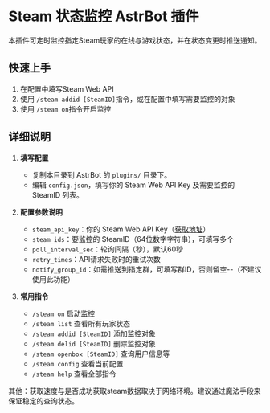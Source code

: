 # Steam 状态监控 AstrBot 插件

本插件可定时监控指定Steam玩家的在线与游戏状态，并在状态变更时推送通知。


## 快速上手
1. 在配置中填写Steam Web API
2. 使用 `/steam addid [SteamID]`指令，或在配置中填写需要监控的对象
3. 使用 `/steam on`指令开启监控 


## 详细说明
1. **填写配置**
   - 复制本目录到 AstrBot 的 `plugins/` 目录下。
   - 编辑 `config.json`，填写你的 Steam Web API Key 及需要监控的 SteamID 列表。

2. **配置参数说明**
   - `steam_api_key`：你的 Steam Web API Key（[获取地址](https://steamcommunity.com/dev/apikey)）
   - `steam_ids`：要监控的 SteamID（64位数字字符串），可填写多个
   - `poll_interval_sec`：轮询间隔（秒），默认60秒
   - `retry_times`：API请求失败时的重试次数
   - `notify_group_id`：如需推送到指定群，可填写群ID，否则留空--（不建议使用此功能）

3. **常用指令**
   - `/steam on` 启动监控
   - `/steam list` 查看所有玩家状态
   - `/steam addid [SteamID]` 添加监控对象
   - `/steam delid [SteamID]` 删除监控对象
   - `/steam openbox [SteamID]` 查询用户信息等
   - `/steam config` 查看当前配置
   - `/steam help` 查看全部指令

其他：获取速度与是否成功获取steam数据取决于网络环境。建议通过魔法手段来保证稳定的查询状态。
>
